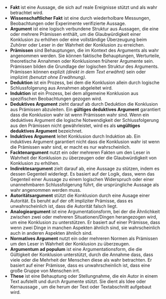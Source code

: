 
- **Fakt** ist eine Aussage, die sich auf reale Ereignisse stützt und als wahr betrachtet wird.
- **Wissenschaftlicher Fakt** ist eine durch wiederholbare Messungen, Beobachtungen oder Experimente verifizierte Aussage.
- **Argument** ist eine logisch verbundene Struktur aus Aussagen, die eine oder mehrere Prämissen enthält, um die Glaubwürdigkeit einer Konklusion zu erhöhen oder eine vollständige Überzeugung beim Zuhörer oder Leser in der Wahrheit der Konklusion zu erreichen.
- **Prämissen** sind Behauptungen, die im Kontext des Arguments als wahr angenommen werden. Sie können faktische Behauptungen, Werturteile, theoretische Annahmen oder Konklusionen früherer Argumente sein. Prämissen bilden die Grundlage der logischen Struktur des Arguments.  Prämissen können explizit *(direkt in dem Text erwähnt)* sein oder implizint *(benutzt ohne Erwähnung)*.
- **Deduktion** ist ein Prozess, bei dem die Konklusion allein durch logische Schlussfolgerung aus Annahmen abgeleitet wird.
- **Induktion** ist ein Prozess, bei dem allgemeine Konklusion aus spezifischen Beobachtungen gezogen wird.
- **Deduktives Argument** zieht darauf ab durch Deduktion die Konklusion aus Prämissen abzuleiten. Ein **gültiges deduktives Argument** garantiert dass die Konklusion wahr ist wenn Prämissen wahr sind. Wenn ein deduktives Argument die logische Notwendigkeit der Schlussfolgerung aus den Prämissen nicht gewährleistet, wird es als **ungültiges deduktives Argument** bezeichnet.
- **Induktives Argument** leitet Konklusion durch Induktion ab. Ein induktives Argument garantiert nicht dass die Konklusion wahr ist wenn die Prämissen wahr sind, er macht es nur wahrscheinlich. 
- **Facktenargument** nutzt ein oder mehreren Fakten um den Leser in Wahrheit der Konklusion zu überzeugen oder die Glaubwürdigkeit von Konklusion zu erhöhen.
- **Indirektesargument** zielt darauf ab, eine Aussage zu stützen, indem es dessen Gegenteil widerlegt. Es basiert auf der Logik, dass, wenn das Gegenteil einer Aussage zu einem logischen Widerspruch oder einer unannehmbaren Schlussfolgerung führt, die ursprüngliche Aussage als wahr angenommen werden muss.
- **Autoritätsargument** stützt die Konklusion durch eine Ausage einer Autorität. Es beruht auf der oft impliziter Prämisse, dass es unwahrscheinlich ist, dass die Autorität falsch liegt.
- **Analogieargument** ist eine Argumentationsform, bei der die Ähnlichkeit zwischen zwei oder mehreren Situationen/Dingen herangezogen wird, um eine Konklusion zu unterstützen. Er basiert auf einer  Prämisse, dass wenn zwei Dinge in manchen Aspekten ähnlich sind, sie wahrscheinlich auch in anderen Aspekten ähnlich sind.
- **Normatives Argument** nutzt ein oder mehreren Normen als Prämissen um den Leser in Wahrheit der Konklusion zu überzeugen.
- **Argumentum ad populum** ist eine Argumentationsform, die die Gültigkeit der Konklusion unterstützt, durch die Annahme dass, dass viele oder die Mehrheit der Menschen diese als wahr betrachten. Er basiert auf einer Prämisse, dass es unwahrscheinlich ist, dass eine große Gruppe von Menschen irrt.
- **These** ist eine Behauptung oder Stellungnahme, die ein Autor in einem Text aufstellt und durch Argumente stützt. Sie dient als  Idee oder Kernaussage , um die herum der Text oder Textabschnitt aufgebaut wird.
